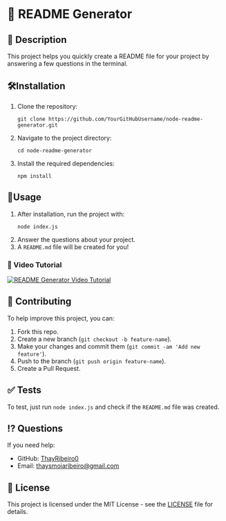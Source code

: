 # 🚀 README Generator

## 📖 Description
This project helps you quickly create a README file for your project by answering a few questions in the terminal.

## 🛠️Installation
1. Clone the repository:
    ```
    git clone https://github.com/YourGitHubUsername/node-readme-generator.git
    ```
2. Navigate to the project directory:
    ```
    cd node-readme-generator
    ```
3. Install the required dependencies:
    ```
    npm install
    ```

## 🚀Usage
1. After installation, run the project with:
    ```
    node index.js
    ```
2. Answer the questions about your project.
3. A `README.md` file will be created for you!

### 🎥 Video Tutorial
[![README Generator Video Tutorial](https://www.loom.com/share/dc5c5fd971c84740b7eea59d98151ac3?sid=49943ffa-b5bd-4d88-b3bb-1fb059577c1a)](https://www.loom.com/share/dc5c5fd971c84740b7eea59d98151ac3?sid=49943ffa-b5bd-4d88-b3bb-1fb059577c1a)

## 🤝 Contributing
To help improve this project, you can:
1. Fork this repo.
2. Create a new branch (`git checkout -b feature-name`).
3. Make your changes and commit them (`git commit -am 'Add new feature'`).
4. Push to the branch (`git push origin feature-name`).
5. Create a Pull Request.

## ✅ Tests
To test, just run `node index.js` and check if the `README.md` file was created.

## ⁉️ Questions
If you need help:
  - GitHub: [ThayRibeiro0](https://github.com/ThayRibeiro0)
  - Email: thaysmoiaribeiro@gmail.com

## 📜 License
This project is licensed under the MIT License - see the [LICENSE](LICENSE) file for details.